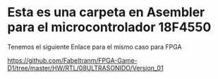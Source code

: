 # Esta es una carpeta en Asembler para el microcontrolador 18F4550


Tenemos el siguiente Enlace para el mismo caso para FPGA

  https://github.com/Fabeltranm/FPGA-Game-D1/tree/master/HW/RTL/08ULTRASONIDO/Version_01

